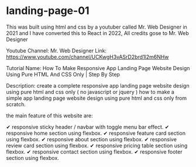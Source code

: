 # landing-page-01
This was built using html and css by a youtuber called Mr. Web Designer in 2021 
and I have converted this to React in 2022, All credits gose to Mr. Web Designer   

Youtube Channel: Mr. Web Designer 
Link: https://www.youtube.com/channel/UCKwgH3vASrD2brd1l2m6NHw

Tutorial Name: How To Make Responsive App Landing Page Website Design Using Pure HTML And CSS Only | Step By Step

Description:
create a complete responsive app landing page website design using pure html and css only ( no javascript or jquery )
how to make a simple app landing page website design using pure html and css only from scratch.

the main feature of this website are:

✔ responsive sticky header / navbar with toggle menu bar effect.
✔ responsive home section using flexbox.
✔ responsive feature card section using flexbox.
✔ responsive about section using flexbox.
✔ responsive review card section using flexbox.
✔ responsive pricing table section using flexbox.
✔ responsive contact section using flexbox.
✔ responsive footer section using flexbox.
